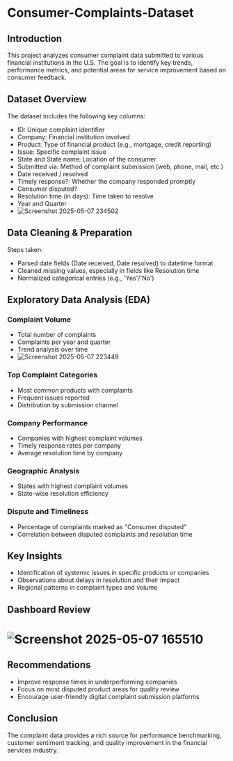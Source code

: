# Consumer-Complaints-Dataset
## Introduction
This project analyzes consumer complaint data submitted to various financial institutions in the U.S. The goal is to identify key trends, performance metrics, and potential areas for service improvement based on consumer feedback.
## Dataset Overview
The dataset includes the following key columns:

- ID: Unique complaint identifier
- Company: Financial institution involved
- Product: Type of financial product (e.g., mortgage, credit reporting)
- Issue: Specific complaint issue
- State and State name: Location of the consumer
- Submitted via: Method of complaint submission (web, phone, mail, etc.)
- Date received / resolved
- Timely response?: Whether the company responded promptly
- Consumer disputed?
- Resolution time (in days): Time taken to resolve
- Year and Quarter
- ![Screenshot 2025-05-07 234502](https://github.com/user-attachments/assets/be87d4c1-bba9-45c5-b177-897d2db43fae)

## Data Cleaning & Preparation

Steps taken:
- Parsed date fields (Date received, Date resolved) to datetime format
- Cleaned missing values, especially in fields like Resolution time
- Normalized categorical entries (e.g., 'Yes'/'No')


## Exploratory Data Analysis (EDA)
### Complaint Volume
- Total number of complaints
- Complaints per year and quarter
- Trend analysis over time
- ![Screenshot 2025-05-07 223449](https://github.com/user-attachments/assets/cf06a8ad-7ce2-483b-a59f-4d01389cab5b)

### Top Complaint Categories
- Most common products with complaints
- Frequent issues reported
- Distribution by submission channel
### Company Performance
- Companies with highest complaint volumes
- Timely response rates per company
- Average resolution time by company
### Geographic Analysis
- States with highest complaint volumes
- State-wise resolution efficiency
### Dispute and Timeliness
- Percentage of complaints marked as "Consumer disputed"
- Correlation between disputed complaints and resolution time

## Key Insights
- Identification of systemic issues in specific products or companies
- Observations about delays in resolution and their impact
- Regional patterns in complaint types and volume

## Dashboard Review
# ![Screenshot 2025-05-07 165510](https://github.com/user-attachments/assets/4d92dfcc-3af2-44c8-8e5e-36bd4f759051)

## Recommendations
- Improve response times in underperforming companies
- Focus on most disputed product areas for quality review
- Encourage user-friendly digital complaint submission platforms

## Conclusion
  The complaint data provides a rich source for performance benchmarking, customer sentiment tracking, and quality improvement in the financial services industry.
